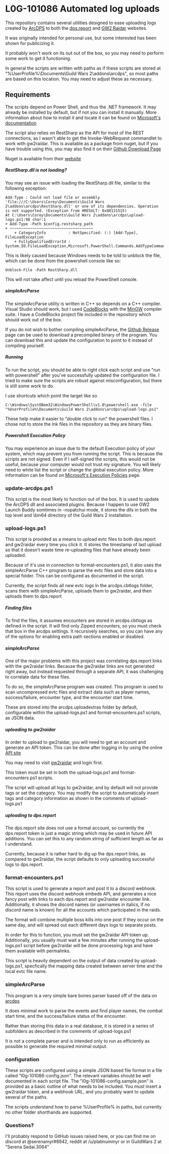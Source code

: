 # L0G-101086 Automated log uploads

This repository contains several utilities designed to ease uploading logs
created by [ArcDPS](https://www.deltaconnected.com/arcdps/) to both the
[dps.report](https://dps.report/) and [GW2 Raidar](https://www.gw2raidar.com/)
websites.

It was originally intended for personal use, but some interested has been
shown for publicizing it.

It probably won't work on its out out of the box, so you may need to perform
some work to get it functioning.

In general the scripts are written with paths as if these scripts are stored at
"%UserProfile%\Documents\Guild Wars 2\addons\arcdps", so most paths are based
on this location. You may need to adjust these as necessary.

## Requirements

The scripts depend on Power Shell, and thus the .NET framework. It may already
be installed by default, but if not you can install it manually. More
information about how to install it and locate it can be found on [Microsoft's
documentation](https://docs.microsoft.com/en-us/powershell/scripting/setup/installing-windows-powershell?view=powershell-6)


The script also relies on RestSharp as the API for most of the REST connections,
as I wasn't able to get the Invoke-WebRequest commandlet to work with gw2raidar.
This is available as a package from nuget, but if you have trouble using this,
you may also find it on their [Github Download Page](https://github.com/restsharp/RestSharp/downloads)

Nuget is available from their [website](https://www.nuget.org/downloads)

##### RestSharp.dll is not loading?

You may see an issue with loading the RestSharp.dll file, similar to the
following exception:

```
Add-Type : Could not load file or assembly 'file:///C:\Users\Corey\Documents\Guild Wars 2\addons\arcdps\RestSharp.dll' or one of its dependencies. Operation is not supported. (Exception from HRESULT: 0x80131515)
At C:\Users\Corey\Documents\Guild Wars 2\addons\arcdps\upload-logs.ps1:98 char:1
+ Add-Type -Path $config.restsharp_path
+ ~~~~~~~~~~~~~~~~~~~~~~~~~~~~~~~~~~~~~
    + CategoryInfo          : NotSpecified: (:) [Add-Type], FileLoadException
    + FullyQualifiedErrorId : System.IO.FileLoadException,Microsoft.PowerShell.Commands.AddTypeCommand
```

This is likely caused because Windows needs to be told to unblock the file,
which can be done from the powershell console like so:

```
Unblock-File -Path RestSharp.dll
```

This will not take affect until you reload the PowerShell console.

##### simpleArcParse

The simpleArcParse utility is written in C++ so depends on a C++ compiler.
Visual Studio should work, but I used
[CodeBlocks](https://www.codeblocks.org) with the [MinGW](http://www.mingw.org/)
compiler suite. I have a CodeBlocks project file included in the repository
which should work out of the box.

If you do not wish to bother compiling simpleArcParse, the [Github
Release](https://github.com/jacob-keller/L0G-101086/releases) page can be used
to download a precompiled binary of the program. You can download this and
update the configuration to point to it instead of compiling yourself.

##### Running

To run the script, you should be able to right click each script and use "run
with powershell" after you've successfully updated the configuration file. I
tried to make sure the scripts are robust against misconfiguration, but there is
still some work to do.

I use shortcuts which point the target like so

```
C:\Windows\SystOBem32\WindowsPowerShell\v1.0\powershell.exe -file
"%UserProfile%\Documents\Guild Wars 2\addons\arcdps\upload-logs.ps1"
```

These help make it easier to "double click to run" the powershell files. I chose
not to store the lnk files in the repository as they are binary files.

##### Powershell Execution Policy

You may experience an issue due to the default Execution policy of your system,
which may prevent you from running the script. This is because the scripts are
not signed. Even if I self-signed the scripts, this would not be useful, because
your computer would not trust my signature. You will likely need to white list
the script or change the global execution policy. More information can be found
on [Microsoft's Execution Policies](https://docs.microsoft.com/en-us/powershell/module/microsoft.powershell.core/about/about_execution_policies)
page.


### update-arcdps.ps1

This script is the most likely to function out of the box. It is used to update
the ArcDPS dll and associated plugins. Because I happen to use GW2 Launch Buddy
somtimes in -nopatchui mode, it stores the dlls in both the top level and \bin64
directory of the Guild Wars 2 installation.

### upload-logs.ps1

This script is provided as a means to upload evtc files to both dps.report and
gw2raidar every time you click it. It stores the timestamp of last upload so
that it doesn't waste time re-uploading files that have already been uploaded.

Because of it's use in connection to format-encounters.ps1, it also uses the
simpleArcParse C++ program to parse the evtc files and store data into a special
folder. This can be configured as documented in the script.

Currently, the script finds all new evtc logs in the arcdps.cbtlogs folder,
scans them with simpleArcParse, uploads them to gw2raidar, and then uploads them
to dps.report

##### Finding files

To find the files, it assumes encounters are stored in arcdps.cbtlogs as defined
in the script. It will find only Zipped encounters, so you must check that box
in the arcdps settings. It recursively searches, so you can have any of the
options for enabling extra path sections enabled *or* disabled.

##### simpleArcParse

One of the major problems with this project was correlating dps.report links
with the gw2raidar links. Because the gw2raidar links are not generated right
away, but instead requested through a separate API, it was challenging to
correlate data for these files.

To do so, the simpleArcParse program was created. This program is used to scan
uncompressed evtc files and extract data such as player names, success/failure,
encounter type, and the encounter start time.

These are stored into the arcdps.uploadextras folder by default, configurable
within the upload-logs.ps1 and format-encounters.ps1 scripts, as JSON data.

##### uploading to gw2raidar

In order to upload to gw2raidar, you will need to get an account and generate an
API token. This can be done after logging in by using the online [API
site](https://www.gw2raidar.com/api/v2/swagger#/token "GW2 Raidar API")

You may need to visit [gw2raidar](https://gw2raidar.com) and login first.

This token must be set in both the upload-logs.ps1 and format-encounters.ps1
scripts.

The script will upload all logs to gw2raidar, and by default will not provide
tags or set the category. You may modify the script to automatically insert tags
and category information as shown in the comments of upload-logs.ps1

##### uploading to dps.report

The dps.report site does not use a formal account, so currently the dps.report
token is just a magic string which may be used in future API additions. You can
set this to any random string of sufficient length as far as I understand.

Currently, because it is rather hard to dig up the dps.report links, as compared
to gw2raidar, the script defaults to only uploading successful logs to
dps.report.


### format-encounters.ps1

This script is used to generate a report and post it to a discord webhook. This
report uses the discord webhook embeds API, and generates a nice fancy post with
links to each dps.report and gw2raidar encounter link. Additionally, it shows
the discord names (or usernames in italics, if no discord name is known) for all
the accounts which participated in the raids.

The format will combine multiple boss kills into one post if they occur on the
same day, and will spread out each different days logs to separate posts.

In order for this to function, you must set the gw2raidar API token up.
Additionally, you usually must wait a few minutes after running the
upload-logs.ps1 script before gw2raidar will be done processing logs and have
them available with permalinks.

This script is heavily dependent on the output of data created by
upload-logs.ps1, specfically the mapping data created between server time and
the local evtc file name.

### simpleArcParse

This program is a very simple bare bones parser based off of the data on
[arcdps](https://www.deltaconnected.com/arcdps/evtc/README.txt "arcdps evtc
README.txt")

It does minimal work to parse the events and find player names, the combat start
time, and the success/failure status of the encounter.

Rather than storing this data in a real database, it is stored in a series of
subfolders as described in the comments of upload-logs.ps1

It is not a complete parser and is intended only to run as efficiently as
possible to generate the required minimal output.

### configuration

These scripts are configured using a simple JSON based file format in a file
called "l0g-101086-config.json". The relevant variables should be well
documented in each script file. The "l0g-101086-config.sample.json" is provided
as a basic outline of what needs to be included. You *must* insert a gw2raidar
token, and a webhook URL, and you probably want to update several of the paths.

The scripts understand how to parse %UserProfile% in paths, but currently no
other folder shorthands are supported.

### Questions?

I'll probably respond to GitHub issues raised here, or you can find me on
discord at @serenamyr#8942, reddit at /u/platinummyr or in GuildWars 2 at
"Serena Sedai.3064"
